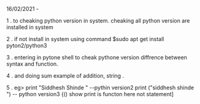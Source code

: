 16/02/2021 - 

 1 . to cheaking python  version in system. cheaking all python version are installed in system 
 
 2 . if not install in system using command $sudo apt get install pyton2/python3
 
 3 . entering in pytone shell to cheak pythone version diffrence between syntax and function.
 
 4 . and doing sum example of addition, string .
 
 5 .  eg> print "Siddhesh Shinde " --pythin  version2
          print ("siddhesh shinde ") -- python version3 {() show print is functon here not statement]  
  
 
 
